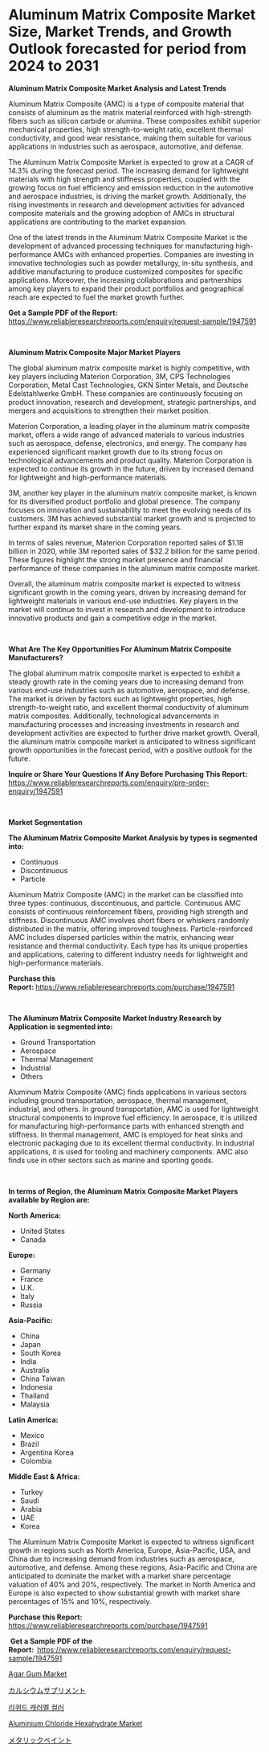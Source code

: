 <p><h1>Aluminum Matrix Composite Market Size, Market Trends, and Growth Outlook forecasted for period from 2024 to 2031</h1></p><p><strong>Aluminum Matrix Composite Market Analysis and Latest Trends</strong></p>
<p><p>Aluminum Matrix Composite (AMC) is a type of composite material that consists of aluminum as the matrix material reinforced with high-strength fibers such as silicon carbide or alumina. These composites exhibit superior mechanical properties, high strength-to-weight ratio, excellent thermal conductivity, and good wear resistance, making them suitable for various applications in industries such as aerospace, automotive, and defense.</p><p>The Aluminum Matrix Composite Market is expected to grow at a CAGR of 14.3% during the forecast period. The increasing demand for lightweight materials with high strength and stiffness properties, coupled with the growing focus on fuel efficiency and emission reduction in the automotive and aerospace industries, is driving the market growth. Additionally, the rising investments in research and development activities for advanced composite materials and the growing adoption of AMCs in structural applications are contributing to the market expansion.</p><p>One of the latest trends in the Aluminum Matrix Composite Market is the development of advanced processing techniques for manufacturing high-performance AMCs with enhanced properties. Companies are investing in innovative technologies such as powder metallurgy, in-situ synthesis, and additive manufacturing to produce customized composites for specific applications. Moreover, the increasing collaborations and partnerships among key players to expand their product portfolios and geographical reach are expected to fuel the market growth further.</p></p>
<p><strong>Get a Sample PDF of the Report:&nbsp;</strong> <a href="https://www.reliableresearchreports.com/enquiry/request-sample/1947591">https://www.reliableresearchreports.com/enquiry/request-sample/1947591</a></p>
<p>&nbsp;</p>
<p><strong>Aluminum Matrix Composite Major Market Players</strong></p>
<p><p>The global aluminum matrix composite market is highly competitive, with key players including Materion Corporation, 3M, CPS Technologies Corporation, Metal Cast Technologies, GKN Sinter Metals, and Deutsche Edelstahlwerke GmbH. These companies are continuously focusing on product innovation, research and development, strategic partnerships, and mergers and acquisitions to strengthen their market position.</p><p>Materion Corporation, a leading player in the aluminum matrix composite market, offers a wide range of advanced materials to various industries such as aerospace, defense, electronics, and energy. The company has experienced significant market growth due to its strong focus on technological advancements and product quality. Materion Corporation is expected to continue its growth in the future, driven by increased demand for lightweight and high-performance materials.</p><p>3M, another key player in the aluminum matrix composite market, is known for its diversified product portfolio and global presence. The company focuses on innovation and sustainability to meet the evolving needs of its customers. 3M has achieved substantial market growth and is projected to further expand its market share in the coming years.</p><p>In terms of sales revenue, Materion Corporation reported sales of $1.18 billion in 2020, while 3M reported sales of $32.2 billion for the same period. These figures highlight the strong market presence and financial performance of these companies in the aluminum matrix composite market.</p><p>Overall, the aluminum matrix composite market is expected to witness significant growth in the coming years, driven by increasing demand for lightweight materials in various end-use industries. Key players in the market will continue to invest in research and development to introduce innovative products and gain a competitive edge in the market.</p></p>
<p>&nbsp;</p>
<p><strong>What Are The Key Opportunities For Aluminum Matrix Composite Manufacturers?</strong></p>
<p><p>The global aluminum matrix composite market is expected to exhibit a steady growth rate in the coming years due to increasing demand from various end-use industries such as automotive, aerospace, and defense. The market is driven by factors such as lightweight properties, high strength-to-weight ratio, and excellent thermal conductivity of aluminum matrix composites. Additionally, technological advancements in manufacturing processes and increasing investments in research and development activities are expected to further drive market growth. Overall, the aluminum matrix composite market is anticipated to witness significant growth opportunities in the forecast period, with a positive outlook for the future.</p></p>
<p><strong>Inquire or Share Your Questions If Any Before Purchasing This Report:</strong> <a href="https://www.reliableresearchreports.com/enquiry/pre-order-enquiry/1947591">https://www.reliableresearchreports.com/enquiry/pre-order-enquiry/1947591</a></p>
<p>&nbsp;</p>
<p><strong>Market Segmentation</strong></p>
<p><strong>The Aluminum Matrix Composite Market Analysis by types is segmented into:</strong></p>
<p><ul><li>Continuous</li><li>Discontinuous</li><li>Particle</li></ul></p>
<p><p>Aluminum Matrix Composite (AMC) in the market can be classified into three types: continuous, discontinuous, and particle. Continuous AMC consists of continuous reinforcement fibers, providing high strength and stiffness. Discontinuous AMC involves short fibers or whiskers randomly distributed in the matrix, offering improved toughness. Particle-reinforced AMC includes dispersed particles within the matrix, enhancing wear resistance and thermal conductivity. Each type has its unique properties and applications, catering to different industry needs for lightweight and high-performance materials.</p></p>
<p><strong>Purchase this Report:&nbsp;</strong><a href="https://www.reliableresearchreports.com/purchase/1947591">https://www.reliableresearchreports.com/purchase/1947591</a></p>
<p>&nbsp;</p>
<p><strong>The Aluminum Matrix Composite Market Industry Research by Application is segmented into:</strong></p>
<p><ul><li>Ground Transportation</li><li>Aerospace</li><li>Thermal Management</li><li>Industrial</li><li>Others</li></ul></p>
<p><p>Aluminum Matrix Composite (AMC) finds applications in various sectors including ground transportation, aerospace, thermal management, industrial, and others. In ground transportation, AMC is used for lightweight structural components to improve fuel efficiency. In aerospace, it is utilized for manufacturing high-performance parts with enhanced strength and stiffness. In thermal management, AMC is employed for heat sinks and electronic packaging due to its excellent thermal conductivity. In industrial applications, it is used for tooling and machinery components. AMC also finds use in other sectors such as marine and sporting goods.</p></p>
<p>&nbsp;</p>
<p><strong>In terms of Region, the Aluminum Matrix Composite Market Players available by Region are:</strong></p>
<p>
    <p> <strong> North America: </strong>
        <ul>
            <li>United States</li>
            <li>Canada</li>
        </ul>
        </p> 
    <p> <strong> Europe: </strong>
        <ul>
            <li>Germany</li>
            <li>France</li>
            <li>U.K.</li>
            <li>Italy</li>
            <li>Russia</li>
        </ul>
        </p> 
    <p> <strong> Asia-Pacific: </strong>
        <ul>
            <li>China</li>
            <li>Japan</li>
            <li>South Korea</li>
            <li>India</li>
            <li>Australia</li>
            <li>China Taiwan</li>
            <li>Indonesia</li>
            <li>Thailand</li>
            <li>Malaysia</li>
        </ul>
        </p> 
    <p> <strong> Latin America: </strong>
        <ul>
            <li>Mexico</li>
            <li>Brazil</li>
            <li>Argentina Korea</li>
            <li>Colombia</li>
        </ul>
        </p> 
    <p> <strong> Middle East & Africa: </strong>
        <ul>
            <li>Turkey</li>
            <li>Saudi</li>
            <li>Arabia</li>
            <li>UAE</li>
            <li>Korea</li>
        </ul>
    </p>
    </p>
<p><p>The Aluminum Matrix Composite Market is expected to witness significant growth in regions such as North America, Europe, Asia-Pacific, USA, and China due to increasing demand from industries such as aerospace, automotive, and defense. Among these regions, Asia-Pacific and China are anticipated to dominate the market with a market share percentage valuation of 40% and 20%, respectively. The market in North America and Europe is also expected to show substantial growth with market share percentages of 15% and 10%, respectively.</p></p>
<p><strong>Purchase this Report: </strong><a href="https://www.reliableresearchreports.com/purchase/1947591">https://www.reliableresearchreports.com/purchase/1947591</a></p>
<p>&nbsp;<strong>Get a Sample PDF of the Report:&nbsp;&nbsp;</strong><a href="https://www.reliableresearchreports.com/enquiry/request-sample/1947591">https://www.reliableresearchreports.com/enquiry/request-sample/1947591</a></p>
<p><strong></strong></p>
<p><p><a href="https://github.com/pjcfca/Market-Research-Report-List-1/blob/main/agar-gum-market.md">Agar Gum Market</a></p><p><a href="https://medium.com/@eunawiegad2023/%E3%82%AB%E3%83%AB%E3%82%B7%E3%82%A6%E3%83%A0%E3%82%B5%E3%83%97%E3%83%AA%E3%83%A1%E3%83%B3%E3%83%88%E5%B8%82%E5%A0%B4-2031%E5%B9%B4%E3%81%BE%E3%81%A7%E3%81%AE%E6%88%90%E5%8A%9F%E3%81%99%E3%82%8B%E3%83%93%E3%82%B8%E3%83%8D%E3%82%B9%E6%88%A6%E7%95%A5%E4%BA%88%E6%B8%AC%E3%81%AE%E9%8D%B5-a2d2aaf7655b">カルシウムサプリメント</a></p><p><a href="https://medium.com/@waynewood21/%EC%95%A1%EC%B2%B4-%EC%B9%B4%EB%9D%BC%EB%A9%9C-%EC%83%89%EC%86%8C-%EC%8B%9C%EC%9E%A5-%EA%B7%9C%EB%AA%A8-%EB%B0%8F-%EC%8B%9C%EC%9E%A5-%EB%8F%99%ED%96%A5-%EC%99%84%EC%A0%84%ED%95%9C-%EC%82%B0%EC%97%85-%EC%A0%84%EB%A7%9D-2024%EB%85%84%EB%B6%80%ED%84%B0-2031%EB%85%84%EA%B9%8C%EC%A7%80-87b500610054">리퀴드 캐러멜 컬러</a></p><p><a href="https://github.com/wusalecollins540tpqoz/Market-Research-Report-List-1/blob/main/aluminium-chloride-hexahydrate-market.md">Aluminium Chloride Hexahydrate Market</a></p><p><a href="https://medium.com/@lillianamurazik2023/%E9%87%91%E5%B1%9E%E5%A1%97%E6%96%99%E5%B8%82%E5%A0%B4%E5%B1%95%E6%9C%9B-%E6%A5%AD%E7%95%8C%E6%A6%82%E8%A6%81%E3%81%A8%E4%BA%88%E6%B8%AC-2024%E5%B9%B4%E3%81%8B%E3%82%892031%E5%B9%B4-3b1943a744a8">メタリックペイント</a></p></p>